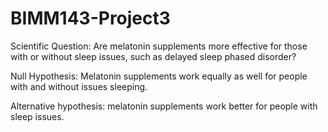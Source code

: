 # BIMM143-Project3
Scientific Question: Are melatonin supplements more effective for those with or without sleep issues, such as delayed sleep phased disorder?

Null Hypothesis: Melatonin supplements work equally as well for people with and without issues sleeping.

Alternative hypothesis: melatonin supplements work better for people with sleep issues.
